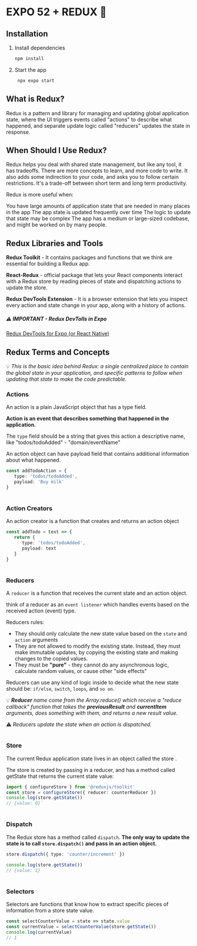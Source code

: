 # EXPO 52 + REDUX 👋

## Installation

1. Install dependencies

   ```bash
   npm install
   ```

2. Start the app

   ```bash
    npx expo start
   ```

## What is Redux?

Redux is a pattern and library for managing and updating global application state, where the UI triggers events called "actions" to describe what happened, and separate update logic called "reducers" updates the state in response. 

## When Should I Use Redux?
Redux helps you deal with shared state management, but like any tool, it has tradeoffs. There are more concepts to learn, and more code to write. It also adds some indirection to your code, and asks you to follow certain restrictions. It's a trade-off between short term and long term productivity.

Redux is more useful when:

You have large amounts of application state that are needed in many places in the app
The app state is updated frequently over time
The logic to update that state may be complex
The app has a medium or large-sized codebase, and might be worked on by many people.

## Redux Libraries and Tools

**Redux Toolkit**  - It contains packages and functions that we think are essential for building a Redux app. 

**React-Redux** - official package that lets your React components interact with a Redux store by reading pieces of state and dispatching actions to update the store.

**Redux DevTools Extension** - It is a browser extension that lets you inspect every action and state change in your app, along with a history of actions.

##### ⚠️ IMPORTANT - Redux DevTolls in Expo

[Redux DevTools for Expo (or React Native)](https://github.com/matt-oakes/redux-devtools-expo-dev-plugin)

## Redux Terms and Concepts

💡 _This is the basic idea behind Redux: a single centralized place to contain the global state in your application, and specific patterns to follow when updating that state to make the code predictable._

### Actions

An action is a plain JavaScript object that has a type field. 

**Action is an event that describes something that happened in the application.**

The `type` field should be a string that gives this action a descriptive name, like "todos/todoAdded" - "domain/eventName"

An action object can have payload field that contains additional information about what happened.

```ts
const addTodoAction = {
   type: 'todos/todoAdded',
   payload: 'Buy milk'
}
```

#

### Action Creators

An action creator is a function that creates and returns an action object

```ts
const addTodo = text => {
   return {
      type: 'todos/todoAdded',
      payload: text
   }
}
```

#

### Reducers

A `reducer` is a function that receives the current state and an action object.

think of a reducer as an `event listener` which handles events based on the received action (event) type.

Reducers rules:

* They should only calculate the new state value based on the `state` and `action` arguments
* They are not allowed to modify the existing state. Instead, they must make immutable updates, by copying the existing state and making changes to the copied values.
* They must be **"pure"** - they cannot do any asynchronous logic, calculate random values, or cause other "side effects"

Reducers can use any kind of logic inside to decide what the new state should be: `if/else`, `switch`, `loops`, and `so on`.

💡 _**Reducer** name come from the Array.reduce() which receive a "reduce callback" function that takes the **previousResult** and **currentItem** arguments, does something with them, and returns a new result value._
 
⚠️ _Reducers update the state when an action is dispatched._

#

### Store

The current Redux application state lives in an object called the store .

The store is created by passing in a reducer, and has a method called getState that returns the current state value:

```ts
import { configureStore } from '@reduxjs/toolkit'
const store = configureStore({ reducer: counterReducer })
console.log(store.getState())
// {value: 0}`
```

#

### Dispatch
The Redux store has a method called `dispatch`. **The only way to update the state is to call `store.dispatch()` and pass in an action object.** 

```ts
store.dispatch({ type: 'counter/increment' })

console.log(store.getState())
// {value: 1}
```

#

### Selectors

Selectors are functions that know how to extract specific pieces of information from a store state value. 

```ts
const selectCounterValue = state => state.value
const currentValue = selectCounterValue(store.getState())
console.log(currentValue)
// 1
```





